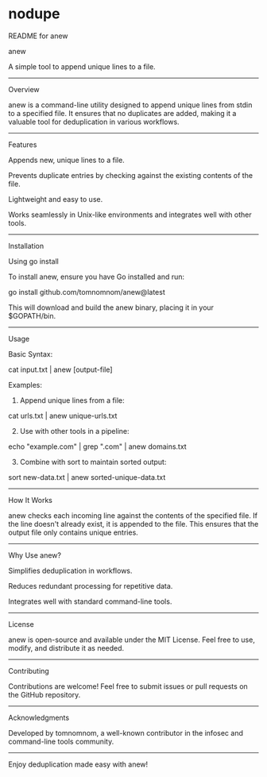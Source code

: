 # nodupe


README for anew

anew

A simple tool to append unique lines to a file.


---

Overview

anew is a command-line utility designed to append unique lines from stdin to a specified file. It ensures that no duplicates are added, making it a valuable tool for deduplication in various workflows.


---

Features

Appends new, unique lines to a file.

Prevents duplicate entries by checking against the existing contents of the file.

Lightweight and easy to use.

Works seamlessly in Unix-like environments and integrates well with other tools.



---

Installation

Using go install

To install anew, ensure you have Go installed and run:

go install github.com/tomnomnom/anew@latest

This will download and build the anew binary, placing it in your $GOPATH/bin.


---

Usage

Basic Syntax:

cat input.txt | anew [output-file]

Examples:

1. Append unique lines from a file:

cat urls.txt | anew unique-urls.txt


2. Use with other tools in a pipeline:

echo "example.com" | grep ".com" | anew domains.txt


3. Combine with sort to maintain sorted output:

sort new-data.txt | anew sorted-unique-data.txt




---

How It Works

anew checks each incoming line against the contents of the specified file. If the line doesn't already exist, it is appended to the file. This ensures that the output file only contains unique entries.


---

Why Use anew?

Simplifies deduplication in workflows.

Reduces redundant processing for repetitive data.

Integrates well with standard command-line tools.



---

License

anew is open-source and available under the MIT License. Feel free to use, modify, and distribute it as needed.


---

Contributing

Contributions are welcome! Feel free to submit issues or pull requests on the GitHub repository.


---

Acknowledgments

Developed by tomnomnom, a well-known contributor in the infosec and command-line tools community.


---

Enjoy deduplication made easy with anew!


